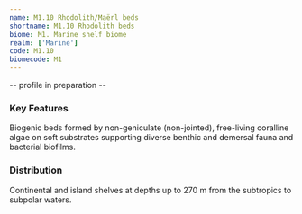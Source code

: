 ```yaml
---
name: M1.10 Rhodolith/Maërl beds
shortname: M1.10 Rhodolith beds
biome: M1. Marine shelf biome
realm: ['Marine']
code: M1.10
biomecode: M1
---
```


-- profile in preparation --

### Key Features

Biogenic beds formed by non-geniculate (non-jointed), free-living coralline algae on soft substrates supporting diverse benthic and demersal fauna and bacterial biofilms.

### Distribution

Continental and island shelves at depths up to 270 m from the subtropics to subpolar waters.
